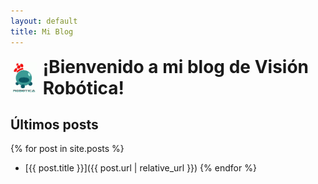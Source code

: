 ```yaml
---
layout: default
title: Mi Blog
---
```


<div style="display: flex; align-items: center;">
    <img src="/logorobotica.png" alt="Visión Robótica" width="50" height="50" style="margin-right: 10px;">
    <h1 style="margin: 0;">¡Bienvenido a mi blog de Visión Robótica!</h1>
</div>

## Últimos posts
{% for post in site.posts %}
- [{{ post.title }}]({{ post.url | relative_url }})
{% endfor %}
